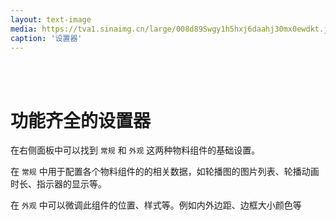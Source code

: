 ```yaml
---
layout: text-image
media: https://tva1.sinaimg.cn/large/008d89Swgy1h5hxj6daahj30mx0ewdkt.jpg
caption: '设置器'
---
```


<br/>
<br/>

# 功能齐全的设置器

在右侧面板中可以找到 `常规` 和 `外观` 这两种物料组件的基础设置。

在 `常规` 中用于配置各个物料组件的的相关数据，如轮播图的图片列表、轮播动画时长、指示器的显示等。

在 `外观` 中可以微调此组件的位置、样式等。例如内外边距、边框大小颜色等

<br/>
<br/>
